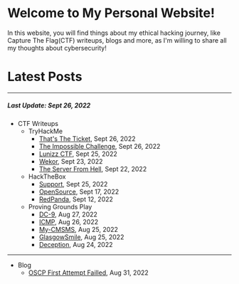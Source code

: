 # Welcome to My Personal Website!

In this website, you will find things about my ethical hacking journey, like Capture The Flag(CTF) writeups, blogs and more, as I'm willing to share all my thoughts about cybersecurity!

# Latest Posts

* * *
##### Last Update: Sept 26, 2022

- CTF Writeups
	- TryHackMe
		- [That's The Ticket](https://siunam321.github.io/ctf/tryhackme/Thats-The-Ticket/), Sept 26, 2022
		- [The Impossible Challenge](https://siunam321.github.io/ctf/tryhackme/The-Impossible-Challenge/), Sept 26, 2022
		- [Lunizz CTF](https://siunam321.github.io/ctf/tryhackme/Lunizz-CTF/), Sept 25, 2022
		- [Wekor](https://siunam321.github.io/ctf/tryhackme/Wekor/), Sept 23, 2022
		- [The Server From Hell](https://siunam321.github.io/ctf/tryhackme/The-Server-From-Hell/), Sept 22, 2022
	- HackTheBox
		- [Support](https://siunam321.github.io/ctf/hackthebox/Support/), Sept 25, 2022
		- [OpenSource](https://siunam321.github.io/ctf/hackthebox/OpenSource/), Sept 17, 2022
		- [RedPanda](https://siunam321.github.io/ctf/hackthebox/RedPanda/), Sept 12, 2022
	- Proving Grounds Play
		- [DC-9](https://siunam321.github.io/ctf/pgplay/DC-9/), Aug 27, 2022
		- [ICMP](https://siunam321.github.io/ctf/pgplay/ICMP/), Aug 26, 2022
		- [My-CMSMS](https://siunam321.github.io/ctf/pgplay/My-CMSMS/), Aug 25, 2022
		- [GlasgowSmile](https://siunam321.github.io/ctf/pgplay/GlasgowSmile/), Aug 25, 2022
		- [Deception](https://siunam321.github.io/ctf/pgplay/Deception/), Aug 24, 2022

* * *
- Blog
	- [OSCP First Attempt Failled](https://siunam321.github.io/blog/2022-08-31-OSCP-First-Attempt-Failled), Aug 31, 2022

